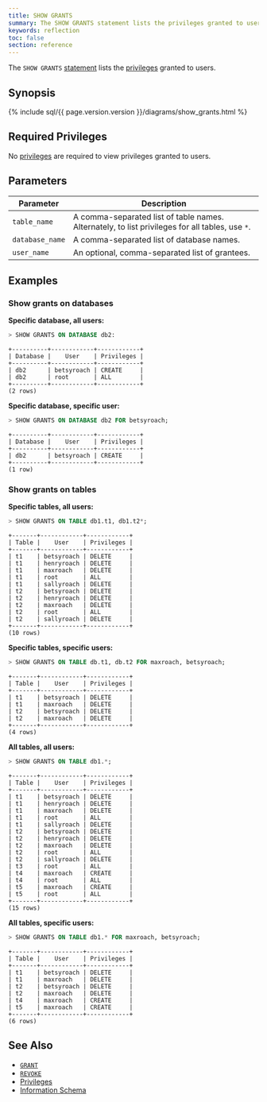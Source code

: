 ```yaml
---
title: SHOW GRANTS
summary: The SHOW GRANTS statement lists the privileges granted to users.
keywords: reflection
toc: false
section: reference
---
```


The `SHOW GRANTS` [statement](sql-statements.html) lists the [privileges](privileges.html) granted to users.

<div id="toc"></div>

## Synopsis

{% include sql/{{ page.version.version }}/diagrams/show_grants.html %}

## Required Privileges

No [privileges](privileges.html) are required to view privileges granted to users.

## Parameters

Parameter | Description
----------|------------
`table_name` | A comma-separated list of table names. Alternately, to list privileges for all tables, use `*`.
`database_name` | A comma-separated list of database names.
`user_name` | An optional, comma-separated list of grantees.

## Examples

### Show grants on databases

**Specific database, all users:**

~~~ sql
> SHOW GRANTS ON DATABASE db2:
~~~

~~~ shell
+----------+------------+------------+
| Database |    User    | Privileges |
+----------+------------+------------+
| db2      | betsyroach | CREATE     |
| db2      | root       | ALL        |
+----------+------------+------------+
(2 rows)
~~~

**Specific database, specific user:**

~~~ sql
> SHOW GRANTS ON DATABASE db2 FOR betsyroach;
~~~

~~~ shell
+----------+------------+------------+
| Database |    User    | Privileges |
+----------+------------+------------+
| db2      | betsyroach | CREATE     |
+----------+------------+------------+
(1 row)
~~~

### Show grants on tables

**Specific tables, all users:**

~~~ sql
> SHOW GRANTS ON TABLE db1.t1, db1.t2*;
~~~

~~~ shell
+-------+------------+------------+
| Table |    User    | Privileges |
+-------+------------+------------+
| t1    | betsyroach | DELETE     |
| t1    | henryroach | DELETE     |
| t1    | maxroach   | DELETE     |
| t1    | root       | ALL        |
| t1    | sallyroach | DELETE     |
| t2    | betsyroach | DELETE     |
| t2    | henryroach | DELETE     |
| t2    | maxroach   | DELETE     |
| t2    | root       | ALL        |
| t2    | sallyroach | DELETE     |
+-------+------------+------------+
(10 rows)
~~~

**Specific tables, specific users:**

~~~ sql
> SHOW GRANTS ON TABLE db.t1, db.t2 FOR maxroach, betsyroach;
~~~
~~~ shell
+-------+------------+------------+
| Table |    User    | Privileges |
+-------+------------+------------+
| t1    | betsyroach | DELETE     |
| t1    | maxroach   | DELETE     |
| t2    | betsyroach | DELETE     |
| t2    | maxroach   | DELETE     |
+-------+------------+------------+
(4 rows)
~~~

**All tables, all users:**

~~~ sql
> SHOW GRANTS ON TABLE db1.*;
~~~

~~~ shell
+-------+------------+------------+
| Table |    User    | Privileges |
+-------+------------+------------+
| t1    | betsyroach | DELETE     |
| t1    | henryroach | DELETE     |
| t1    | maxroach   | DELETE     |
| t1    | root       | ALL        |
| t1    | sallyroach | DELETE     |
| t2    | betsyroach | DELETE     |
| t2    | henryroach | DELETE     |
| t2    | maxroach   | DELETE     |
| t2    | root       | ALL        |
| t2    | sallyroach | DELETE     |
| t3    | root       | ALL        |
| t4    | maxroach   | CREATE     |
| t4    | root       | ALL        |
| t5    | maxroach   | CREATE     |
| t5    | root       | ALL        |
+-------+------------+------------+
(15 rows)
~~~

**All tables, specific users:**

~~~ sql
> SHOW GRANTS ON TABLE db1.* FOR maxroach, betsyroach;
~~~

~~~ shell
+-------+------------+------------+
| Table |    User    | Privileges |
+-------+------------+------------+
| t1    | betsyroach | DELETE     |
| t1    | maxroach   | DELETE     |
| t2    | betsyroach | DELETE     |
| t2    | maxroach   | DELETE     |
| t4    | maxroach   | CREATE     |
| t5    | maxroach   | CREATE     |
+-------+------------+------------+
(6 rows)
~~~

## See Also

- [`GRANT`](grant.html)
- [`REVOKE`](revoke.html)
- [Privileges](privileges.html)
- [Information Schema](information-schema.html)

